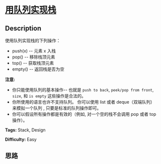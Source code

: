 # [用队列实现栈][title]

## Description

使用队列实现栈的下列操作：

  * push(x) -- 元素 x 入栈
  * pop() -- 移除栈顶元素
  * top() -- 获取栈顶元素
  * empty() -- 返回栈是否为空

**注意:**

  * 你只能使用队列的基本操作-- 也就是 `push to back`, `peek/pop from front`, `size`, 和 `is empty` 这些操作是合法的。
  * 你所使用的语言也许不支持队列。 你可以使用 list 或者 deque（双端队列）来模拟一个队列 , 只要是标准的队列操作即可。
  * 你可以假设所有操作都是有效的（例如, 对一个空的栈不会调用 pop 或者 top 操作）。


**Tags:** Stack, Design

**Difficulty:** Easy

## 思路

[title]: https://leetcode-cn.com/problems/implement-stack-using-queues

